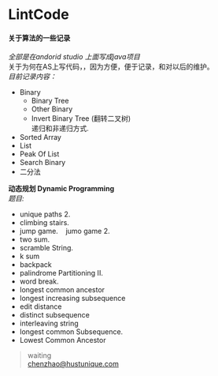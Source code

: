 # LintCode  
#### 关于算法的一些记录  
*全部是在andorid studio 上面写成java项目*  
关于为何在AS上写代码，，因为方便，便于记录，和对以后的维护。  
*目前记录内容：*  
* Binary 
  * Binary Tree
  * Other Binary
  * Invert Binary Tree (翻转二叉树)  
    递归和非递归方式.
* Sorted Array
* List  
* Peak Of List
* Search Binary
* 二分法

**动态规划 Dynamic Programming**  
*题目:*  

* unique paths 2.  
* climbing stairs.  
* jump game. &#160;&#160; jumo game 2.  
* two sum.  
* scramble String.  
* k sum  
* backpack  
* palindrome Partitioning II.
* word break.
* longest common ancestor
* longest increasing subsequence
* edit distance
* distinct subsequence
* interleaving string
* longest common Subsequence. 
* Lowest Common Ancestor  


> waiting  
> chenzhao@hustunique.com  


